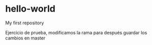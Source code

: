 # hello-world
My first repository


Ejercicio de prueba, modificamos la rama para después guardar los cambios en master
